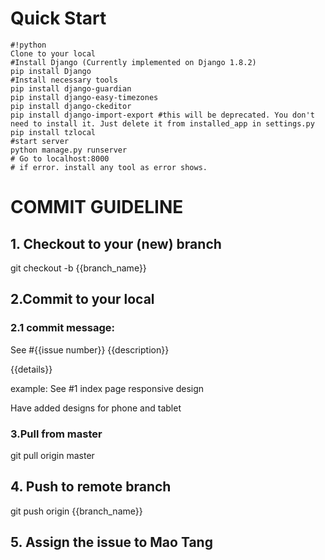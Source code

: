 # Quick Start #
```
#!python
Clone to your local
#Install Django (Currently implemented on Django 1.8.2)
pip install Django
#Install necessary tools
pip install django-guardian
pip install django-easy-timezones
pip install django-ckeditor
pip install django-import-export #this will be deprecated. You don't need to install it. Just delete it from installed_app in settings.py
pip install tzlocal
#start server 
python manage.py runserver
# Go to localhost:8000
# if error. install any tool as error shows.
```
# COMMIT GUIDELINE #
## 1. Checkout to your (new) branch ##
git checkout -b {{branch_name}}
## 2.Commit to your local ##
### 2.1 commit message: ###
See #{{issue number}}  {{description}}

{{details}}

example:
See #1 index page responsive design

Have added designs for phone and tablet
 
### 3.Pull from master ###
git pull origin master

## 4. Push to remote branch ##
git push origin {{branch_name}}

## 5. Assign the issue to Mao Tang ##